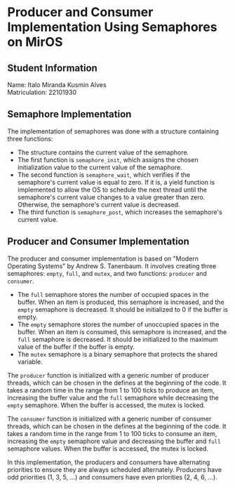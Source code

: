 # Producer and Consumer Implementation Using Semaphores on MirOS

## Student Information

Name: Italo Miranda Kusmin Alves  
Matriculation: 22101930

## Semaphore Implementation
The implementation of semaphores was done with a structure containing three functions:
- The structure contains the current value of the semaphore.
- The first function is `semaphore_init`, which assigns the chosen initialization value to the current value of the semaphore.
- The second function is `semaphore_wait`, which verifies if the semaphore's current value is equal to zero. If it is, a yield function is implemented to allow the OS to schedule the next thread until the semaphore's current value changes to a value greater than zero. Otherwise, the semaphore's current value is decreased.
- The third function is `semaphore_post`, which increases the semaphore's current value.

## Producer and Consumer Implementation
The producer and consumer implementation is based on "Modern Operating Systems" by Andrew S. Tanenbaum. It involves creating three semaphores: `empty`, `full`, and `mutex`, and two functions: `producer` and `consumer`.
- The `full` semaphore stores the number of occupied spaces in the buffer. When an item is produced, this semaphore is increased, and the `empty` semaphore is decreased. It should be initialized to 0 if the buffer is empty.
- The `empty` semaphore stores the number of unoccupied spaces in the buffer. When an item is consumed, this semaphore is increased, and the `full` semaphore is decreased. It should be initialized to the maximum value of the buffer if the buffer is empty.
- The `mutex` semaphore is a binary semaphore that protects the shared variable.

The `producer` function is initialized with a generic number of producer threads, which can be chosen in the defines at the beginning of the code. It takes a random time in the range from 1 to 100 ticks to produce an item, increasing the buffer value and the `full` semaphore while decreasing the `empty` semaphore. When the buffer is accessed, the mutex is locked.

The `consumer` function is initialized with a generic number of consumer threads, which can be chosen in the defines at the beginning of the code. It takes a random time in the range from 1 to 100 ticks to consume an item, increasing the `empty` semaphore value and decreasing the buffer and `full` semaphore values. When the buffer is accessed, the mutex is locked.

In this implementation, the producers and consumers have alternating priorities to ensure they are always scheduled alternately. Producers have odd priorities (1, 3, 5, ...) and consumers have even priorities (2, 4, 6, ...).
